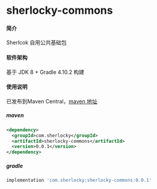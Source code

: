 # sherlocky-commons

#### 简介
Sherlcok 自用公共基础包

#### 软件架构
基于 JDK 8 + Gradle 4.10.2 构建

#### 使用说明
已发布到Maven Central，[maven 地址]()

##### maven
```xml
<dependency>
  <groupId>com.sherlocky</groupId>
  <artifactId>sherlocky-commons</artifactId>
  <version>0.0.1</version>
</dependency>
```

##### gradle
```groovy
implementation 'com.sherlocky:sherlocky-commons:0.0.1'
```